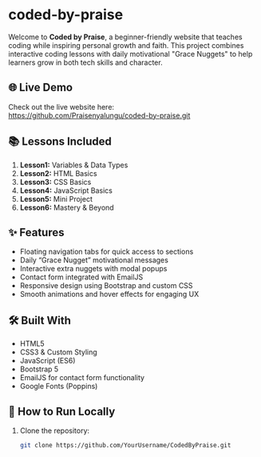 # coded-by-praise

Welcome to **Coded by Praise**, a beginner-friendly website that teaches coding while inspiring personal growth and faith. This project combines interactive coding lessons with daily motivational "Grace Nuggets" to help learners grow in both tech skills and character.

## 🌐 Live Demo
Check out the live website here:  
https://github.com/Praisenyalungu/coded-by-praise.git   

## 📚 Lessons Included
1. **Lesson1:** Variables & Data Types  
2. **Lesson2:** HTML Basics  
3. **Lesson3:** CSS Basics  
4. **Lesson4:** JavaScript Basics  
5. **Lesson5:** Mini Project  
6. **Lesson6:** Mastery & Beyond

## ✨ Features
- Floating navigation tabs for quick access to sections  
- Daily “Grace Nugget” motivational messages  
- Interactive extra nuggets with modal popups  
- Contact form integrated with EmailJS  
- Responsive design using Bootstrap and custom CSS  
- Smooth animations and hover effects for engaging UX  

## 🛠 Built With
- HTML5  
- CSS3 & Custom Styling  
- JavaScript (ES6)  
- Bootstrap 5  
- EmailJS for contact form functionality  
- Google Fonts (Poppins)  

## 🚀 How to Run Locally
1. Clone the repository:
   ```bash
   git clone https://github.com/YourUsername/CodedByPraise.git
